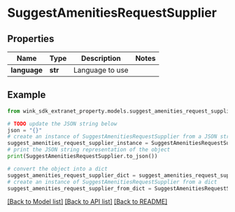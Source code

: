 # SuggestAmenitiesRequestSupplier


## Properties

Name | Type | Description | Notes
------------ | ------------- | ------------- | -------------
**language** | **str** | Language to use | 

## Example

```python
from wink_sdk_extranet_property.models.suggest_amenities_request_supplier import SuggestAmenitiesRequestSupplier

# TODO update the JSON string below
json = "{}"
# create an instance of SuggestAmenitiesRequestSupplier from a JSON string
suggest_amenities_request_supplier_instance = SuggestAmenitiesRequestSupplier.from_json(json)
# print the JSON string representation of the object
print(SuggestAmenitiesRequestSupplier.to_json())

# convert the object into a dict
suggest_amenities_request_supplier_dict = suggest_amenities_request_supplier_instance.to_dict()
# create an instance of SuggestAmenitiesRequestSupplier from a dict
suggest_amenities_request_supplier_from_dict = SuggestAmenitiesRequestSupplier.from_dict(suggest_amenities_request_supplier_dict)
```
[[Back to Model list]](../README.md#documentation-for-models) [[Back to API list]](../README.md#documentation-for-api-endpoints) [[Back to README]](../README.md)


